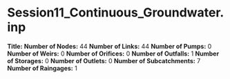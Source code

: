 # Session11_Continuous_Groundwater.inp
**Title:** 
**Number of Nodes:** 44
**Number of Links:** 44
**Number of Pumps:** 0
**Number of Weirs:** 0
**Number of Orifices:** 0
**Number of Outfalls:** 1
**Number of Storages:** 0
**Number of Outlets:** 0
**Number of Subcatchments:** 7
**Number of Raingages:** 1
